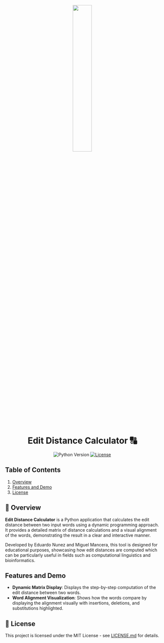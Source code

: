 <div align="center">
    <img width=35% src="./data/media/EditDistanceLogo.png">
    <h1>Edit Distance Calculator 🔠</h1>
    <img alt="Python Version" src="https://img.shields.io/badge/Python-v3.12%2B-blue">
    <a href="https://opensource.org/licenses/MIT">
        <img alt="License" src="https://img.shields.io/badge/License-MIT-blue.svg">
    </a>
</div>

## Table of Contents
1. [Overview](#-overview)
2. [Features and Demo](#features-and-demo)
4. [License](#-license)

## 🌟 Overview

**Edit Distance Calculator** is a Python application that calculates the edit distance between two input words using a dynamic programming approach. It provides a detailed matrix of distance calculations and a visual alignment of the words, demonstrating the result in a clear and interactive manner.

Developed by Eduardo Nunez and Miguel Mancera, this tool is designed for educational purposes, showcasing how edit distances are computed which can be particularly useful in fields such as computational linguistics and bioinformatics.

## **Features and Demo**

- **Dynamic Matrix Display**: Displays the step-by-step computation of the edit distance between two words.
- **Word Alignment Visualization**: Shows how the words compare by displaying the alignment visually with insertions, deletions, and substitutions highlighted.

## 📄 License

This project is licensed under the MIT License - see [LICENSE.md](LICENSE.md) for details.
